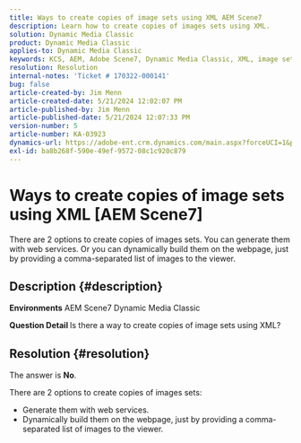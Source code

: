 ```yaml
---
title: Ways to create copies of image sets using XML AEM Scene7
description: Learn how to create copies of images sets using XML.
solution: Dynamic Media Classic
product: Dynamic Media Classic
applies-to: Dynamic Media Classic
keywords: KCS, AEM, Adobe Scene7, Dynamic Media Classic, XML, image sets, copies, Adobe Experience Manager, How To
resolution: Resolution
internal-notes: 'Ticket # 170322-000141'
bug: false
article-created-by: Jim Menn
article-created-date: 5/21/2024 12:02:07 PM
article-published-by: Jim Menn
article-published-date: 5/21/2024 12:07:33 PM
version-number: 5
article-number: KA-03923
dynamics-url: https://adobe-ent.crm.dynamics.com/main.aspx?forceUCI=1&pagetype=entityrecord&etn=knowledgearticle&id=e60143ec-6917-ef11-9f8a-6045bd006268
exl-id: ba8b268f-590e-49ef-9572-08c1c920c879
---
```

# Ways to create copies of image sets using XML [AEM Scene7]


There are 2 options to create copies of images sets. You can generate them with web services. Or you can dynamically build them on the webpage, just by providing a comma-separated list of images to the viewer.

## Description {#description}


<b>Environments</b>
 AEM Scene7
 Dynamic Media Classic

<b>Question Detail </b>
 Is there a way to create copies of image sets using XML?


## Resolution {#resolution}


The answer is <b>No</b>.

There are 2 options to create copies of images sets:

- Generate them with web services.
- Dynamically build them on the webpage, just by providing a comma-separated list of images to the viewer.
